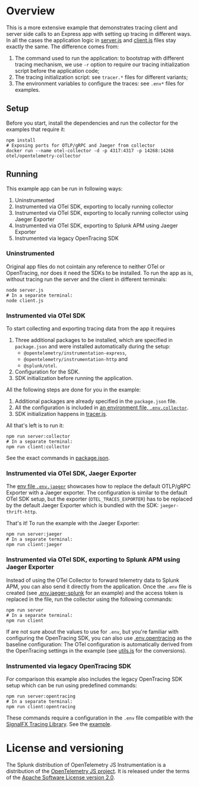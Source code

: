 # Overview

This is a more extensive example that demonstrates tracing client and server side calls to an Express app with setting up tracing in different ways.
In all the cases the application logic in  [server.js](./server.js) and [client.js](./client.js) files stay exactly the same. The difference comes from:

1. The command used to run the application: to bootstrap with different tracing mechanism, we use `-r` option to require our tracing initialization script before the application code;
2. The tracing initialization script: see `tracer.*` files for different variants;
3. The environment variables to configure the traces: see `.env*` files for examples.

## Setup

Before you start, install the dependencies and run the collector for the examples that require it:

```shell
npm install
# Exposing ports for OTLP/gRPC and Jaeger from collector
docker run --name otel-collector -d -p 4317:4317 -p 14268:14268 otel/opentelemetry-collector
```

## Running

This example app can be run in following ways:

1. Uninstrumented
2. Instrumented via OTel SDK, exporting to locally running collector
3. Instrumented via OTel SDK, exporting to locally running collector using Jaeger Exporter
4. Instrumented via OTel SDK, exporting to Splunk APM using Jaeger Exporter
5. Instrumented via legacy OpenTracing SDK

### Uninstrumented

Original app files do not cointain any reference to neither OTel or OpenTracing, nor does it need the SDKs to be installed. To run the app as is, without tracing run the server and the client in different terminals:

```shell
node server.js
# In a separate terminal:
node client.js
```

### Instrumented via OTel SDK

To start collecting and exporting tracing data from the app it requires

1. Three additional packages to be installed, which are specified in `package.json` and were installed automatically during the setup:
    - `@opentelemetry/instrumentation-express`,
    - `@opentelemetry/instrumentation-http` and
    - `@splunk/otel`.
2. Configuration for the SDK.
3. SDK initialization before running the application.

All the following steps are done for you in the example:

1. Additional packages are already specified in the `package.json` file.
2. All the configuration is included in [an environment file, `.env.collector`](./.env.collector).
3. SDK initialization happens in [tracer.js](./tracer.js).

All that's left is to run it:

```shell
npm run server:collector
# In a separate terminal:
npm run client:collector

```

See the exact commands in [package.json](./package.json).

### Instrumented via OTel SDK, Jaeger Exporter

The [env file `.env.jaeger`](./.env.jaeger) showcases how to replace the default OTLP/gRPC Exporter with a Jaeger exporter. The configuration is similar to the default OTel SDK setup, but the exporter (`OTEL_TRACES_EXPORTER`) has to be replaced by the default Jaeger Exporter which is bundled with the SDK: `jaeger-thrift-http`.

That's it! To run the example with the Jaeger Exporter:

```shell
npm run server:jaeger
# In a separate terminal:
npm run client:jaeger
```

### Instrumented via OTel SDK, exporting to Splunk APM using Jaeger Exporter

Instead of using the OTel Collector to forward telemetry data to Splunk APM, you can also send it directly from the application. Once the `.env` file is created (see [.env.jaeger-splunk](./.env.jaeger-splunk) for an example) and the access token is replaced in the file, run the collector using the following commands:

```shell
npm run server
# In a separate terminal:
npm run client
```

If are not sure about the values to use for `.env`, but you're familiar with configuring the OpenTracing SDK, you can also use [.env.opentracing](./.env.opentracing) as the baseline configuration: The OTel configuration is automatically derived from the OpenTracing settings in the example (see [utils.js](./utils.js) for the conversions).

### Instrumented via legacy OpenTracing SDK

For comparison this example also includes the legacy OpenTracing SDK setup which can be run using predefined commands:

```shell
npm run server:opentracing
# In a separate terminal:
npm run client:opentracing
```

These commands require a configuration in the `.env` file compatible with the [SignalFX Tracing Library](https://github.com/signalfx/signalfx-nodejs-tracing). See the [example](./.env.opentracing).

# License and versioning

The Splunk distribution of OpenTelemetry JS Instrumentation is a
distribution of the [OpenTelemetry JS project](https://github.com/open-telemetry/opentelemetry-js).
It is released under the terms of the [Apache Software License version 2.0](https://github.com/signalfx/splunk-otel-js/LICENSE).
